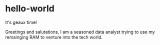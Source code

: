 # hello-world
It's geaux time! 

Greetings and salutations,
I am a seasoned data analyst trying to use my remainging RAM to venture into the tech world. 
